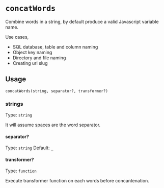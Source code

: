 # `concatWords`

Combine words in a string, by default produce a valid Javascript variable name.

Use cases,

- SQL database, table and column naming
- Object key naming
- Directory and file naming
- Creating url slug

## Usage

`concatWords(string, separator?, transformer?)`

### strings

Type: `string`

It will assume spaces are the word separator.

#### separator?

Type: `string`
Default: `_`

#### transformer?

Type: `function`

Execute transformer function on each words before concantenation.
